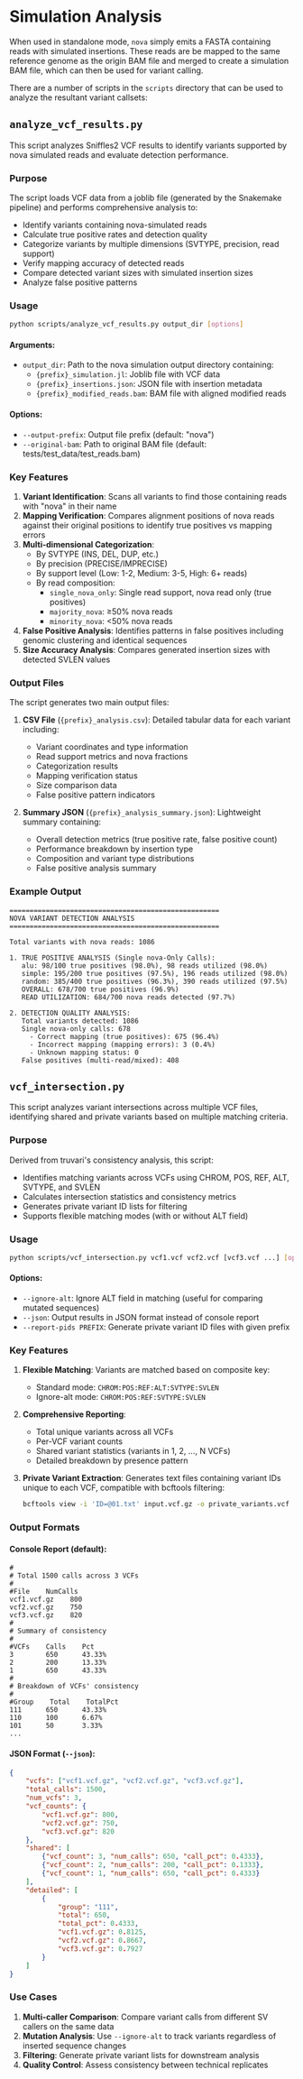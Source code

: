 # Simulation Analysis

When used in standalone mode, `nova` simply emits a FASTA containing reads with simulated insertions. These reads are be mapped to the same reference genome as the origin BAM file and merged to create a simulation BAM file, which can then be used for variant calling.

There are a number of scripts in the `scripts` directory that can be used to analyze the resultant variant callsets:

## `analyze_vcf_results.py`

This script analyzes Sniffles2 VCF results to identify variants supported by nova simulated reads and evaluate detection performance.

### Purpose

The script loads VCF data from a joblib file (generated by the Snakemake pipeline) and performs comprehensive analysis to:
- Identify variants containing nova-simulated reads
- Calculate true positive rates and detection quality
- Categorize variants by multiple dimensions (SVTYPE, precision, read support)
- Verify mapping accuracy of detected reads
- Compare detected variant sizes with simulated insertion sizes
- Analyze false positive patterns

### Usage

```bash
python scripts/analyze_vcf_results.py output_dir [options]
```

#### Arguments:
- `output_dir`: Path to the nova simulation output directory containing:
  - `{prefix}_simulation.jl`: Joblib file with VCF data
  - `{prefix}_insertions.json`: JSON file with insertion metadata
  - `{prefix}_modified_reads.bam`: BAM file with aligned modified reads

#### Options:
- `--output-prefix`: Output file prefix (default: "nova")
- `--original-bam`: Path to original BAM file (default: tests/test_data/test_reads.bam)

### Key Features

1. **Variant Identification**: Scans all variants to find those containing reads with "nova" in their name
2. **Mapping Verification**: Compares alignment positions of nova reads against their original positions to identify true positives vs mapping errors
3. **Multi-dimensional Categorization**:
   - By SVTYPE (INS, DEL, DUP, etc.)
   - By precision (PRECISE/IMPRECISE)
   - By support level (Low: 1-2, Medium: 3-5, High: 6+ reads)
   - By read composition:
     - `single_nova_only`: Single read support, nova read only (true positives)
     - `majority_nova`: ≥50% nova reads
     - `minority_nova`: <50% nova reads
4. **False Positive Analysis**: Identifies patterns in false positives including genomic clustering and identical sequences
5. **Size Accuracy Analysis**: Compares generated insertion sizes with detected SVLEN values

### Output Files

The script generates two main output files:

1. **CSV File** (`{prefix}_analysis.csv`): Detailed tabular data for each variant including:
   - Variant coordinates and type information
   - Read support metrics and nova fractions
   - Categorization results
   - Mapping verification status
   - Size comparison data
   - False positive pattern indicators

2. **Summary JSON** (`{prefix}_analysis_summary.json`): Lightweight summary containing:
   - Overall detection metrics (true positive rate, false positive count)
   - Performance breakdown by insertion type
   - Composition and variant type distributions
   - False positive analysis summary

### Example Output

```
====================================================
NOVA VARIANT DETECTION ANALYSIS
====================================================

Total variants with nova reads: 1086

1. TRUE POSITIVE ANALYSIS (Single nova-Only Calls):
   alu: 98/100 true positives (98.0%), 98 reads utilized (98.0%)
   simple: 195/200 true positives (97.5%), 196 reads utilized (98.0%)
   random: 385/400 true positives (96.3%), 390 reads utilized (97.5%)
   OVERALL: 678/700 true positives (96.9%)
   READ UTILIZATION: 684/700 nova reads detected (97.7%)

2. DETECTION QUALITY ANALYSIS:
   Total variants detected: 1086
   Single nova-only calls: 678
     - Correct mapping (true positives): 675 (96.4%)
     - Incorrect mapping (mapping errors): 3 (0.4%)
     - Unknown mapping status: 0
   False positives (multi-read/mixed): 408
```

## `vcf_intersection.py`

This script analyzes variant intersections across multiple VCF files, identifying shared and private variants based on multiple matching criteria.

### Purpose

Derived from truvari's consistency analysis, this script:
- Identifies matching variants across VCFs using CHROM, POS, REF, ALT, SVTYPE, and SVLEN
- Calculates intersection statistics and consistency metrics
- Generates private variant ID lists for filtering
- Supports flexible matching modes (with or without ALT field)

### Usage

```bash
python scripts/vcf_intersection.py vcf1.vcf vcf2.vcf [vcf3.vcf ...] [options]
```

#### Options:
- `--ignore-alt`: Ignore ALT field in matching (useful for comparing mutated sequences)
- `--json`: Output results in JSON format instead of console report
- `--report-pids PREFIX`: Generate private variant ID files with given prefix

### Key Features

1. **Flexible Matching**: Variants are matched based on composite key:
   - Standard mode: `CHROM:POS:REF:ALT:SVTYPE:SVLEN`
   - Ignore-alt mode: `CHROM:POS:REF:SVTYPE:SVLEN`

2. **Comprehensive Reporting**:
   - Total unique variants across all VCFs
   - Per-VCF variant counts
   - Shared variant statistics (variants in 1, 2, ..., N VCFs)
   - Detailed breakdown by presence pattern

3. **Private Variant Extraction**: Generates text files containing variant IDs unique to each VCF, compatible with bcftools filtering:
   ```bash
   bcftools view -i 'ID=@01.txt' input.vcf.gz -o private_variants.vcf
   ```

### Output Formats

#### Console Report (default):
```
#
# Total 1500 calls across 3 VCFs
#
#File    NumCalls
vcf1.vcf.gz    800
vcf2.vcf.gz    750
vcf3.vcf.gz    820
#
# Summary of consistency
#
#VCFs    Calls    Pct
3        650      43.33%
2        200      13.33%
1        650      43.33%
#
# Breakdown of VCFs' consistency
#
#Group    Total    TotalPct
111      650      43.33%
110      100      6.67%
101      50       3.33%
...
```

#### JSON Format (`--json`):
```json
{
    "vcfs": ["vcf1.vcf.gz", "vcf2.vcf.gz", "vcf3.vcf.gz"],
    "total_calls": 1500,
    "num_vcfs": 3,
    "vcf_counts": {
        "vcf1.vcf.gz": 800,
        "vcf2.vcf.gz": 750,
        "vcf3.vcf.gz": 820
    },
    "shared": [
        {"vcf_count": 3, "num_calls": 650, "call_pct": 0.4333},
        {"vcf_count": 2, "num_calls": 200, "call_pct": 0.1333},
        {"vcf_count": 1, "num_calls": 650, "call_pct": 0.4333}
    ],
    "detailed": [
        {
            "group": "111",
            "total": 650,
            "total_pct": 0.4333,
            "vcf1.vcf.gz": 0.8125,
            "vcf2.vcf.gz": 0.8667,
            "vcf3.vcf.gz": 0.7927
        }
    ]
}
```

### Use Cases

1. **Multi-caller Comparison**: Compare variant calls from different SV callers on the same data
2. **Mutation Analysis**: Use `--ignore-alt` to track variants regardless of inserted sequence changes
3. **Filtering**: Generate private variant lists for downstream analysis
4. **Quality Control**: Assess consistency between technical replicates